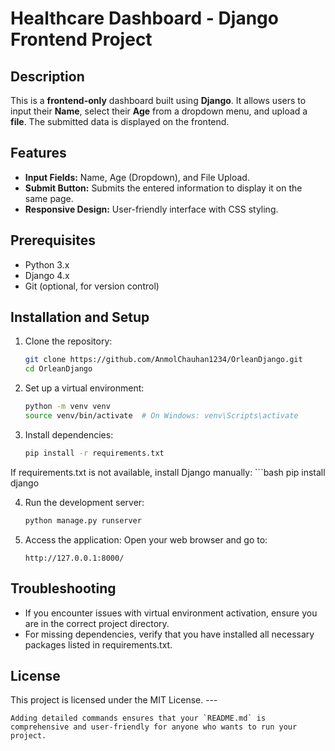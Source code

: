 # Healthcare Dashboard - Django Frontend Project

## Description
This is a **frontend-only** dashboard built using **Django**. It allows users to input their **Name**, select their **Age** from a dropdown menu, and upload a **file**. The submitted data is displayed on the frontend.

## Features
- **Input Fields:** Name, Age (Dropdown), and File Upload.
- **Submit Button:** Submits the entered information to display it on the same page.
- **Responsive Design:** User-friendly interface with CSS styling.

## Prerequisites
- Python 3.x
- Django 4.x
- Git (optional, for version control)

## Installation and Setup
1. Clone the repository:
   ```bash
   git clone https://github.com/AnmolChauhan1234/OrleanDjango.git
   cd OrleanDjango

2. Set up a virtual environment:
    ```bash
    python -m venv venv
    source venv/bin/activate  # On Windows: venv\Scripts\activate

3. Install dependencies:
    ```bash
    pip install -r requirements.txt

If requirements.txt is not available, install Django manually:
    ```bash
    pip install django

4. Run the development server:
    ```bash
    python manage.py runserver

5. Access the application: Open your web browser and go to:
    ```arduino
    http://127.0.0.1:8000/

## Troubleshooting
- If you encounter issues with virtual environment activation, ensure you are in the correct project directory.
- For missing dependencies, verify that you have installed all necessary packages listed in requirements.txt.

## License
This project is licensed under the MIT License.
    ---

    Adding detailed commands ensures that your `README.md` is comprehensive and user-friendly for anyone who wants to run your project.





